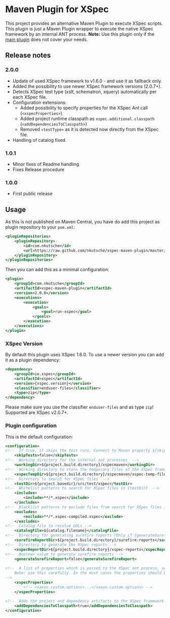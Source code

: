 # Maven Plugin for XSpec

This project provides an alternative Maven Plugin to execute XSpec scripts. This plugin is just a Maven Plugin wrapper to execute the native XSpec framework by an internal ANT process. **Note:** Use this plugin only if the [main plugin](https://github.com/xspec/xspec-maven-plugin-1) does not cover your needs.

## Release notes

### 2.0.0

* Update of used XSpec framework to v1.6.0 - and use it as fallback only.
* Added the possibility to use newer XSpec framework versions (2.0.7+).
* Detects XSpec test type (xslt, schematron, xquery) automatically per each XSpec file.
* Configuration extensions:
    * Added possibility to specify properties for the XSpec Ant call (`<xspecProperties>`).
    * Added project runtime classpath as `xspec.additional.classpath` (`<addDependenciesToClasspath>`)
    * Removed `<testType>` as it is detected now directly from the XSpec file.
* Handling of catalog fixed.

### 1.0.1

* Minor fixes of Readme handling
* Fixes Release procedure

### 1.0.0

* First public release


## Usage

As this is not published on Maven Central, you have do add this project as plugin repository to your `pom.xml`:

```xml
<pluginRepositories>
    <pluginRepository>
        <id>com.nkutsche</id>
        <url>https://raw.github.com/nkutsche/xspec-maven-plugin/master/bin/releases/</url>
    </pluginRepository>
</pluginRepositories>
```

Then you can add this as a minimal configuration:

```xml
<plugin>
    <groupId>com.nkutsche</groupId>
    <artifactId>xspec-maven-plugin</artifactId>
    <version>2.0.0</version>
    <executions>
        <execution>
            <goals>
                <goal>run-xspec</goal>
            </goals>
        </execution>
    </executions>
</plugin>
```

### XSpec Version

By default this plugin uses XSpec 1.6.0. To use a newer version you can add it as a plugin dependency:

```xml
<dependency>
    <groupId>io.xspec</groupId>
    <artifactId>xspec</artifactId>
    <version>{xspec.version}</version>
    <classifier>enduser-files</classifier>
    <type>zip</type>
</dependency>
```


Please make sure you use the classifier `enduser-files` and as type `zip`! Supported are XSpec v2.0.7+. 


### Plugin configuration

This is the default configuration:

```xml
<configuration>
<!--  If true, it skips the test runs. Connect to Maven property ${skipTests} -->
    <skipTests>false</skipTests>
<!--  Working directory for the internal ant processes  -->
    <workingDir>${project.build.directory}/xspecmaven</workingDir>
<!--  Working directory to store the temporary files of the XSpec framework  -->
    <xspecTempDir>${project.build.directory}/xspecmaven/xspec-temp-files</xspecTempDir>
<!--  Directory to search for XSpec files  -->
    <testDir>${project.basedir}/src/test/xspec</testDir>
<!--  Whitelist patterns to search for XSpec files in {testDir}  -->
    <includes>
        <include>**/*.xspec</include>
    </includes>
<!--  Blacklist patterns to exclude files from search for XSpec files in {testDir}  -->
    <excludes>
        <exclude>**/*.xspec-compiled.xspec</exclude>
    </excludes>
<!--  Catalog file to resolve URLs -->
    <catalogFile>${catalog.filename}</catalogFile>
<!--  Directory for generating surefire reports (Only if {generateSurefireReport} == true!) -->
    <surefireReportDir>${project.build.directory}/surefire-reports</surefireReportDir>
<!--  Directory to generate the XSpec reports -->
    <xspecReportDir>${project.build.directory}/xspec-reports</xspecReportDir>
<!--  Boolean value to generate surefire reports -->
    <generateSurefireReport>false</generateSurefireReport>
    
<!--  A list of properties which is passed to the XSpec ant process, see  https://github.com/xspec/xspec/wiki/Running-with-Ant#ant-properties
    Note: use this carefully. In the most cases the properties should be set by the plugin.
-->
    <xspecProperties>
        <!-- <saxon.custom.options>...</saxon.custom.options> -->
    </xspecProperties>   
    
<!--  Adds the project and dependency artifacts to the XSpec framework (e.g. to enable extension functions) -->
    <addDependenciesToClasspath>true</addDependenciesToClasspath>    
</configuration>
```


